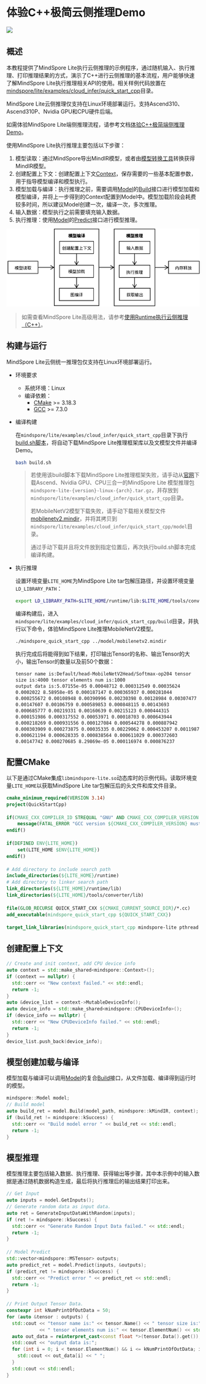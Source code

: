 # 体验C++极简云侧推理Demo

<a href="https://gitee.com/mindspore/docs/blob/master/docs/lite/docs/source_zh_cn/quick_start/cloud_infer/quick_start_cpp.md" target="_blank"><img src="https://mindspore-website.obs.cn-north-4.myhuaweicloud.com/website-images/master/resource/_static/logo_source.png"></a>

## 概述

本教程提供了MindSpore Lite执行云侧推理的示例程序，通过随机输入、执行推理、打印推理结果的方式，演示了C++进行云侧推理的基本流程，用户能够快速了解MindSpore Lite执行推理相关API的使用。相关样例代码放置在[mindspore/lite/examples/cloud_infer/quick_start_cpp](https://gitee.com/mindspore/mindspore/tree/master/mindspore/lite/examples/cloud_infer/quick_start_cpp)目录。

MindSpore Lite云侧推理仅支持在Linux环境部署运行。支持Ascend310、Ascend310P、Nvidia GPU和CPU硬件后端。

如需体验MindSpore Lite端侧推理流程，请参考文档[体验C++极简端侧推理Demo](https://www.mindspore.cn/lite/docs/zh-CN/master/quick_start/quick_start_cpp.html)。

使用MindSpore Lite执行推理主要包括以下步骤：

1. 模型读取：通过MindSpore导出MindIR模型，或者由[模型转换工具](https://www.mindspore.cn/lite/docs/zh-CN/master/use/converter_tool.html)转换获得MindIR模型。
2. 创建配置上下文：创建配置上下文[Context](https://www.mindspore.cn/lite/api/zh-CN/master/api_cpp/mindspore.html#context)，保存需要的一些基本配置参数，用于指导模型编译和模型执行。
3. 模型加载与编译：执行推理之前，需要调用[Model](https://www.mindspore.cn/lite/api/zh-CN/master/api_cpp/mindspore.html#model)的[Build](https://www.mindspore.cn/lite/api/zh-CN/master/api_cpp/mindspore.html#build-3)接口进行模型加载和模型编译，并将上一步得到的Context配置到Model中。模型加载阶段会耗费较多时间，所以建议Model创建一次，编译一次，多次推理。
4. 输入数据：模型执行之前需要填充输入数据。
5. 执行推理：使用[Model](https://www.mindspore.cn/lite/api/zh-CN/master/api_cpp/mindspore.html#model)的[Predict](https://www.mindspore.cn/lite/api/zh-CN/master/api_cpp/mindspore.html#predict)接口进行模型推理。

![img](../../images/lite_runtime.png)

> 如需查看MindSpore Lite高级用法，请参考[使用Runtime执行云侧推理（C++）](https://www.mindspore.cn/lite/docs/zh-CN/master/use/cloud_infer/runtime_cpp_extendrt.html)。

## 构建与运行

MindSpore Lite云侧统一推理包仅支持在Linux环境部署运行。

- 环境要求

    - 系统环境：Linux
    - 编译依赖：
        - [CMake](https://cmake.org/download/) >= 3.18.3
        - [GCC](https://gcc.gnu.org/releases.html) >= 7.3.0

- 编译构建

  在`mindspore/lite/examples/cloud_infer/quick_start_cpp`目录下执行[build.sh脚本](https://gitee.com/mindspore/mindspore/blob/master/mindspore/lite/examples/cloud_infer/quick_start_cpp/build.sh)，将自动下载MindSpore Lite推理框架库以及文模型文件并编译Demo。

  ```bash
  bash build.sh
  ```

  > 若使用该build脚本下载MindSpore Lite推理框架失败，请手动从[官网](https://www.mindspore.cn/lite/docs/zh-CN/master/use/downloads.html)下载Ascend、Nvidia GPU、CPU三合一的MindSpore Lite 模型推理包`mindspore-lite-{version}-linux-{arch}.tar.gz`，并存放到`mindspore/lite/examples/cloud_infer/quick_start_cpp`目录。
  >
  > 若MobileNetV2模型下载失败，请手动下载相关模型文件[mobilenetv2.mindir](https://download.mindspore.cn/model_zoo/official/lite/quick_start/mobilenetv2.mindir)，并将其拷贝到`mindspore/lite/examples/cloud_infer/quick_start_cpp/model`目录。
  >
  > 通过手动下载并且将文件放到指定位置后，再次执行build.sh脚本完成编译构建。

- 执行推理

  设置环境变量`LITE_HOME`为MindSpore Lite tar包解压路径，并设置环境变量`LD_LIBRARY_PATH`：

  ```bash
  export LD_LIBRARY_PATH=$LITE_HOME/runtime/lib:$LITE_HOME/tools/converter/lib:$LD_LIBRARY_PATH
  ```

  编译构建后，进入`mindspore/lite/examples/cloud_infer/quick_start_cpp/build`目录，并执行以下命令，体验MindSpore Lite推理MobileNetV2模型。

  ```bash
  ./mindspore_quick_start_cpp ../model/mobilenetv2.mindir
  ```

  执行完成后将能得到如下结果，打印输出Tensor的名称、输出Tensor的大小，输出Tensor的数量以及前50个数据：

  ```text
  tensor name is:Default/head-MobileNetV2Head/Softmax-op204 tensor size is:4000 tensor elements num is:1000
  output data is:5.07155e-05 0.00048712 0.000312549 0.00035624 0.0002022 8.58958e-05 0.000187147 0.000365937 0.000281044 0.000255672 0.00108948 0.00390996 0.00230398 0.00128984 0.00307477 0.00147607 0.00106759 0.000589853 0.000848115 0.00143693 0.000685777 0.00219331 0.00160639 0.00215123 0.000444315 0.000151986 0.000317552 0.00053971 0.00018703 0.000643944 0.000218269 0.000931556 0.000127084 0.000544278 0.000887942 0.000303909 0.000273875 0.00035335 0.00229062 0.000453207 0.0011987 0.000621194 0.000628335 0.000838564 0.000611029 0.000372603 0.00147742 0.000270685 8.29869e-05 0.000116974 0.000876237
  ```

## 配置CMake

以下是通过CMake集成`libmindspore-lite.so`动态库时的示例代码。读取环境变量`LITE_HOME`以获取MindSpore Lite tar包解压后的头文件和库文件目录。

```cmake
cmake_minimum_required(VERSION 3.14)
project(QuickStartCpp)

if(CMAKE_CXX_COMPILER_ID STREQUAL "GNU" AND CMAKE_CXX_COMPILER_VERSION VERSION_LESS 7.3.0)
    message(FATAL_ERROR "GCC version ${CMAKE_CXX_COMPILER_VERSION} must not be less than 7.3.0")
endif()

if(DEFINED ENV{LITE_HOME})
    set(LITE_HOME $ENV{LITE_HOME})
endif()

# Add directory to include search path
include_directories(${LITE_HOME}/runtime)
# Add directory to linker search path
link_directories(${LITE_HOME}/runtime/lib)
link_directories(${LITE_HOME}/tools/converter/lib)

file(GLOB_RECURSE QUICK_START_CXX ${CMAKE_CURRENT_SOURCE_DIR}/*.cc)
add_executable(mindspore_quick_start_cpp ${QUICK_START_CXX})

target_link_libraries(mindspore_quick_start_cpp mindspore-lite pthread dl)
```

## 创建配置上下文

```c++
// Create and init context, add CPU device info
auto context = std::make_shared<mindspore::Context>();
if (context == nullptr) {
  std::cerr << "New context failed." << std::endl;
  return -1;
}
auto &device_list = context->MutableDeviceInfo();
auto device_info = std::make_shared<mindspore::CPUDeviceInfo>();
if (device_info == nullptr) {
  std::cerr << "New CPUDeviceInfo failed." << std::endl;
  return -1;
}
device_list.push_back(device_info);
```

## 模型创建加载与编译

模型加载与编译可以调用[Model](https://www.mindspore.cn/lite/api/zh-CN/master/api_cpp/mindspore.html#model)的复合[Build](https://www.mindspore.cn/lite/api/zh-CN/master/api_cpp/mindspore.html#build)接口，从文件加载、编译得到运行时的模型。

```c++
mindspore::Model model;
// Build model
auto build_ret = model.Build(model_path, mindspore::kMindIR, context);
if (build_ret != mindspore::kSuccess) {
  std::cerr << "Build model error " << build_ret << std::endl;
  return -1;
}
```

## 模型推理

模型推理主要包括输入数据、执行推理、获得输出等步骤，其中本示例中的输入数据是通过随机数据构造生成，最后将执行推理后的输出结果打印出来。

```c++
// Get Input
auto inputs = model.GetInputs();
// Generate random data as input data.
auto ret = GenerateInputDataWithRandom(inputs);
if (ret != mindspore::kSuccess) {
  std::cerr << "Generate Random Input Data failed." << std::endl;
  return -1;
}

// Model Predict
std::vector<mindspore::MSTensor> outputs;
auto predict_ret = model.Predict(inputs, &outputs);
if (predict_ret != mindspore::kSuccess) {
  std::cerr << "Predict error " << predict_ret << std::endl;
  return -1;
}

// Print Output Tensor Data.
constexpr int kNumPrintOfOutData = 50;
for (auto &tensor : outputs) {
  std::cout << "tensor name is:" << tensor.Name() << " tensor size is:" << tensor.DataSize()
            << " tensor elements num is:" << tensor.ElementNum() << std::endl;
  auto out_data = reinterpret_cast<const float *>(tensor.Data().get());
  std::cout << "output data is:";
  for (int i = 0; i < tensor.ElementNum() && i <= kNumPrintOfOutData; i++) {
    std::cout << out_data[i] << " ";
  }
  std::cout << std::endl;
}
```
